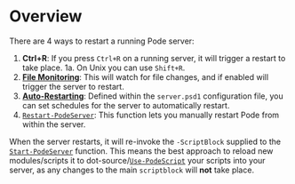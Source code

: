 # Overview

There are 4 ways to restart a running Pode server:

1. **Ctrl+R**: If you press `Ctrl+R` on a running server, it will trigger a restart to take place.
    1a. On Unix you can use `Shift+R`.
2. [**File Monitoring**](../Types/FileMonitoring): This will watch for file changes, and if enabled will trigger the server to restart.
3. [**Auto-Restarting**](../Types/AutoRestarting): Defined within the `server.psd1` configuration file, you can set schedules for the server to automatically restart.
4. [`Restart-PodeServer`](../../../Functions/Core/Restart-PodeServer): This function lets you manually restart Pode from within the server.

When the server restarts, it will re-invoke the `-ScriptBlock` supplied to the [`Start-PodeServer`](../../../Functions/Core/Start-PodeServer) function. This means the best approach to reload new modules/scripts it to dot-source/[`Use-PodeScript`](../../../Functions/Utilities/Use-PodeScript) your scripts into your server, as any changes to the main `scriptblock` will **not** take place.
